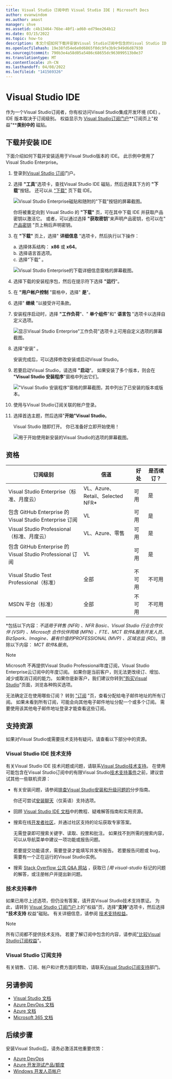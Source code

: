 ```yaml
---
title: Visual Studio 订阅中的 Visual Studio IDE | Microsoft Docs
author: evanwindom
ms.author: amast
manager: shve
ms.assetid: c4b13464-76be-40f1-ad60-ed79ee264b12
ms.date: 03/15/2022
ms.topic: how-to
description: 本文介绍如何下载并安装Visual Studio订阅中包含的Visual Studio IDE。
ms.openlocfilehash: 19e38fd54e6e0d6865f0dc9fe3b9c949d6d87930
ms.sourcegitcommit: 790b3e4a58d05a5486c68655dc963099513b0e37
ms.translationtype: MT
ms.contentlocale: zh-CN
ms.lasthandoff: 04/08/2022
ms.locfileid: "141569326"
---
```

# <a name="the-visual-studio-ide"></a>Visual Studio IDE

作为一个Visual Studio订阅者，你有权访问Visual Studio集成开发环境 (IDE) 。 IDE 版本取决于订阅级别。 权益显示为 [Visual Studio订阅门户](https://my.visualstudio.com/benefits?wt.mc_id=o~msft~docs)**订阅页上"权益"****类别中的** 磁贴。

## <a name="download-and-install-the-ide"></a>下载并安装 IDE

下面介绍如何下载并安装适用于Visual Studio版本的 IDE。 此示例中使用了Visual Studio Enterprise。

1. 登录到[Visual Studio 订阅](https://my.visualstudio.com/benefits?wt.mc_id=o~msft~docs)门户。

1. 选择 **"工具**"选项卡，查找Visual Studio IDE 磁贴，然后选择其下方的 **"下载**"按钮。 还可以从 ["下载"](https://my.visualstudio.com/downloads?wt.mc_id=o~msft~docs) 页下载 IDE。

   ![Visual Studio Enterprise磁贴和随附的"下载"按钮的屏幕截图。](_img/vs-ide-experience/vs-ide-tile.png)

   你将被重定向到 Visual Studio 的 **"下载"** 页，可在其中下载 IDE 并获取产品密钥以激活它。 或者，可以通过选择 **"获取密钥**"来声明产品密钥，也可以在" [产品密钥](https://my.visualstudio.com/productkeys) "页上稍后声明密钥。

1. 在 **"下载"** 页上，选择" **详细信息** "选项卡，然后执行以下操作：

   a. 选择体系结构： **x86** 或 **x64**。  
   b. 选择语言首选项。  
   c. 选择“下载”  。

   ![Visual Studio Enterprise的下载详细信息窗格的屏幕截图。](_img/vs-ide-experience/vs-ide-download-details.png)

1. 选择下载的安装程序包，然后在提示符下选择 **"运行**"。

1. 在 **"用户帐户控制** "窗格中，选择" **是**"。

1. 选择" **继续** "以接受许可条款。

1. 安装程序启动时，选择 **"工作负荷**"、" **单个组件**"和" **语言包** "选项卡以选择自定义选项。

   ![显示Visual Studio Enterprise"工作负荷"选项卡上可用自定义选项的屏幕截图。](_img/vs-ide-experience/vs-ide-customize-install-cropped.png)

1. 选择“安装”  。

   安装完成后，可以选择修改安装或启动Visual Studio。 

1. 若要启动Visual Studio，请选择 **"启动**"。 如果安装了多个版本，则会在 **"Visual Studio 安装程序**"窗格中列出它们。

   !["Visual Studio 安装程序"窗格的屏幕截图，其中列出了已安装的版本或版本。](_img/vs-ide-experience/vs-ide-versions.png)

1. 使用与Visual Studio订阅关联的帐户登录。

1. 选择首选主题，然后选择"**开始"Visual Studio**。

   Visual Studio 随即打开。 你已准备好立即开始使用！

   ![用于开始使用新安装的Visual Studio的选项的屏幕截图。](_img/vs-ide-experience/vs-ide-start-cropped.png)


## <a name="eligibility"></a>资格

| 订阅级别 | 信道 | 好处 | 是否续订？ |
| --- | --- | --- | --- |
| Visual Studio Enterprise（标准、月度云） | VL、Azure、Retail、Selected NFR\* | 可用 | 是 |
| 包含 GitHub Enterprise 的 Visual Studio Enterprise 订阅 | VL | 可用 | 是 |
| Visual Studio Professional（标准、月度云） | VL、Azure、零售 | 可用 | 是 |
| 包含 GitHub Enterprise 的 Visual Studio Professional 订阅 | VL | 可用 | 是 |
| Visual Studio Test Professional（标准） | 全部 | 不可用 | 不可用 |
| MSDN 平台（标准） | 全部 | 不可用 | 不可用 |

\*包括以下内容：*不适用于转售 (NFR) 、NFR Basic、Visual Studio 行业合作伙伴 (VSIP) 、Microsoft 合作伙伴网络 (MPN) 、FTE、MCT 软件&服务开发人员、BizSpark、Imagine、最有价值的PROFESSIONAL (MVP) 、区域总监 (RD)*。 排除以下内容： *MCT 软件&服务*。

> [!NOTE]
> Microsoft 不再提供Visual Studio Professional年度订阅，Visual Studio Enterprise云订阅中的年度订阅。 如果你是当前客户，则无法更改续订、增加、减少或取消订阅的能力。 如果你是新客户，我们建议你转到["购买Visual Studio](https://visualstudio.microsoft.com/vs/pricing/)"页面，浏览各种购买选项。

无法确定正在使用哪些订阅？  转到 ["订阅](https://my.visualstudio.com/subscriptions?wt.mc_id=o~msft~docs) "页，查看分配给电子邮件地址的所有订阅。 如果未看到所有订阅，可能会向其他电子邮件地址分配一个或多个订阅。 需要使用该其他电子邮件地址登录才能查看这些订阅。

## <a name="support-resources"></a>支持资源

如果对Visual Studio或需要技术支持有疑问，请查看以下部分中的资源。

### <a name="visual-studio-ide-technical-support"></a>Visual Studio IDE 技术支持

有关Visual Studio IDE 技术问题或问题，请联系[Visual Studio技术支持](https://visualstudio.microsoft.com/vs/support/)。 在使用可能包含在Visual Studio订阅中的有限Visual Studio[技术支持事件](vs-tech-support.md)之前，建议尝试其他一些联机资源：

- 有关安装问题，请参阅[排查Visual Studio安装和升级问题的](https://docs.microsoft.com/visualstudio/install/troubleshooting-installation-issues)分步指南。 

   你还可尝试[安装聊天](https://visualstudio.microsoft.com/vs/support/#talktous)（仅英语）支持选项。

- 回顾 [Visual Studio IDE 文档](https://docs.microsoft.com/visualstudio/ide/)中的教程、疑难解答指南和实用资源。

- 搜索在线[开发者社区](https://developercommunity.visualstudio.com/)，并通过社区支持的论坛获取专家答案。 
   
   无需登录即可搜索关键字、读取、投票和批注。 如果找不到所需的搜索内容，可以从导航菜单中建议一项功能或报告问题。 
   
   若要提交功能请求，需要登录才能填写并发布报告。 若要报告问题或 bug，需要有一个正在运行的Visual Studio实例。

- 搜索 [Stack Overflow 公共 Q&A 网站](https://stackoverflow.com/questions/tagged/visual-studio?tab=Newest) ，获取已 *\[用 visual-studio* 标记的问题的解答，或注册帐户并提出新问题。

### <a name="technical-support-incidents"></a>技术支持事件

如果已用尽上述选项，但仍没有答案，请开具Visual Studio技术支持票证。 为此，请转到 [Visual Studio 订阅门户](https://my.visualstudio.com/Benefits)上的"权益"页，选择"**支持**"选项卡，然后选择 **"技术支持** 权益"磁贴。 有关详细信息，请参阅 [技术支持权益](vs-tech-support.md)。 

> [!NOTE]
> 所有订阅都不提供技术支持。 若要了解订阅中包含的内容，请参阅["比较Visual Studio订阅权益](https://visualstudio.microsoft.com/vs/benefits/#azure?cat=visual-studio-enterprise-subscription)"。

### <a name="visual-studio-subscription-support"></a>Visual Studio 订阅支持
有关销售、订阅、帐户和计费方面的帮助，请联系[Visual Studio订阅支持](https://my.visualstudio.com/gethelp)部门。

## <a name="see-also"></a>另请参阅

- [Visual Studio 文档](/visualstudio/)
- [Azure DevOps 文档](/azure/devops/)
- [Azure 文档](/azure/)
- [Microsoft 365 文档](/microsoft-365/)

## <a name="next-steps"></a>后续步骤

安装Visual Studio后，请务必激活其他重要优势：

- [Azure DevOps](vs-azure-devops.md)
- [Azure 开发测试产品/额度](/azure/devtest/offer/)
- [Windows 开发人员帐户](vs-windows-dev.md)
